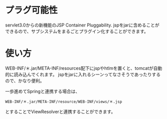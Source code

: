 # プラグ可能性
servlet3.0からの新機能のJSP Container Pluggability.
jspをjarに含めることができるので、サブシステムをまるごとプラグイン化することができます。

# 使い方
WEB-INF/＊.jar/META-INF/resources配下にjspやhtlmを置くと、tomcatが自動的に読み込んでくれます。
jspをjarに入れるシーンってなさそうであったりするので、かなり便利。

一歩進めてSpringと連携する場合は、

    WEB-INF/＊.jar/META-INF/resource/WEB-INF/views/＊.jsp

とすることでViewResolverと連携することができます。
